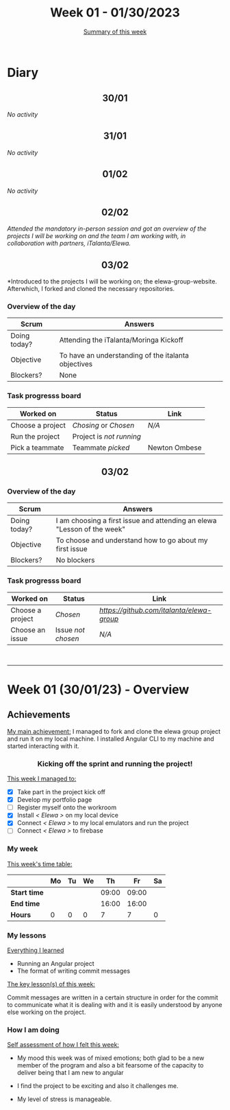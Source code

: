 
<!-- 
  Welcome to your weekly agenda.
  In this agenda, you will note down day to day progress.
-->

<h1 align="center">Week 01 - 01/30/2023</h1>

<p align="center"><a href="#summary">Summary of this week</a></p>

<br/>
<!-- 
  -- SECTION: OVERVIEW
  -- For each day, fill out your diary
  -->

<h1>Diary</h1>

<h2 align="center">30/01</h2>

*No activity*

<h2 align="center">31/01</h2>

*No activity*

<h2 align="center">01/02</h2>

*No activity*

<h2 align="center">02/02</h2>

*Attended the mandatory in-person session and got an overview of the projects I will be working on and the team I am working with, in collaboration with partners, iTalanta/Elewa.*

<h2 align="center">03/02</h2>

*Introduced to the projects I will be working on; the elewa-group-website. Afterwhich, I forked and cloned the necessary repositories. 

### Overview of the day

<!-- Fill out the daily scrum table 
  -- Doing today? - What are you working on today?
  -- Objective?   - What do you hope to achieve today?
  -- Blockers?    - Any blockers? Anywhere you need help?
-->

| Scrum	 | Answers 	| 
|----------	|-------	|
| Doing today? |Attending the iTalanta/Moringa Kickoff |
| Objective | To have an understanding of the italanta objectives |
| Blockers? | None |


### Task progresss board

<!-- List all the tasks and bounties in progress this week -->

| Worked on 	| Status 	| Link 	|
|----------	|-------	|--------	|
| Choose a project | *Chosing* or *Chosen* | *N/A* |
| Run the project | Project is *not running* | |
| Pick a teammate | Teammate *picked* | Newton Ombese |


<h2 align="center">03/02</h2>


### Overview of the day

<!-- Fill out the daily scrum table 
  -- Doing today? - What are you working on today?
  -- Objective?   - What do you hope to achieve today?
  -- Blockers?    - Any blockers? Anywhere you need help?
-->

| Scrum	 | Answers 	| 
|----------	|-------	|
| Doing today? | I am choosing a first issue and attending an elewa "Lesson of the week" |
| Objective | To choose and understand how to go about my first issue |
| Blockers? | No blockers |


### Task progresss board

<!-- List all the tasks and bounties in progress this week -->

| Worked on 	| Status 	| Link 	|
|----------	|-------	|--------	|
| Choose a project | *Chosen* | *https://github.com/italanta/elewa-group* |
| Choose an issue | Issue *not chosen* | *N/A* |

<br/>

<hr id="summary" />
<!-- Fill this section at the end of each week, -->

# Week 01 (30/01/23) - Overview

<!-- What was your main achievement -->
<h2>Achievements</h2>

<u>My main achievement:</u>
I managed to fork and clone the elewa group project and run it on my local machine. I installed Angular CLI to my machine and started interacting with it.

<!-- Write the achievement you are most proud off in one line! -->
<h3 align="center">Kicking off the sprint and running the project!</h3>

<!-- List all your achievement -->
<u>This week I managed to:</u>

- [X] Take part in the project kick off
- [X] Develop my portfolio page
- [ ] Register myself onto the workroom
- [X] Install *< Elewa >* on my local device
- [X] Connect *< Elewa >* to my local emulators and run the project
- [ ] Connect *< Elewa >* to firebase

### My week
<!-- Keep track of your time table daily -->
<u>This week's time table:</u>

|                | Mo | Tu 	| We 	| Th    | Fr | Sa |
|---             |---	|---	|---  |---    |--- |--- |
| **Start time** |    |     |     | 09:00 | 09:00 |    |
| **End time**	 |    |     |     | 16:00 | 16:00 |    |
| **Hours**	     | 0  | 0   | 0   | 7     | 7     | 0  |

### My lessons
<!-- What did I learn? -->
<u>Everything I learned</u>

- Running an Angular project
- The format of writing commit messages

<u>The key lesson(s) of this week:</u>

Commit messages are written in a certain structure in order for the commit to communicate what it is dealing with and it is easily understood by anyone else working on the project.

### How I am doing
<!-- How did you feel? -->
<u>Self assessment of how I felt this week:</u>

- My mood this week was of mixed emotions; both glad to be a new member of the program and also a bit fearsome of the capacity to deliver being that I am new to angular 
- I find the project to be exciting and also it challenges me.

- My level of stress is manageable. 
